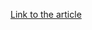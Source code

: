 [Link to the article](https://fieldeffect.com/blog/russian-hackers-turla-use-amadey-infrastructure-to-target-ukraine)
